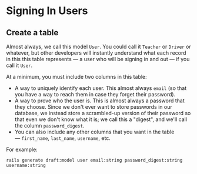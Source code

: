 # Signing In Users

## Create a table

Almost always, we call this model `User`. You could call it `Teacher` or `Driver` or whatever, but other developers will instantly understand what each record in this this table represents — a user who will be signing in and out — if you call it `User`.

At a minimum, you must include two columns in this table:

 - A way to uniquely identify each user. This almost always `email` (so that you have a way to reach them in case they forget their password).
 - A way to prove who the user is. This is almost always a password that they choose. Since we don't ever want to store passwords in our database, we instead store a scrambled-up version of their password so that even we don't know what it is; we call this a "digest", and we'll call the column `password_digest`.
 - You can also include any other columns that you want in the table — `first_name`, `last_name`, `username`, etc.

For example:

```
rails generate draft:model user email:string password_digest:string username:string
```

## 
